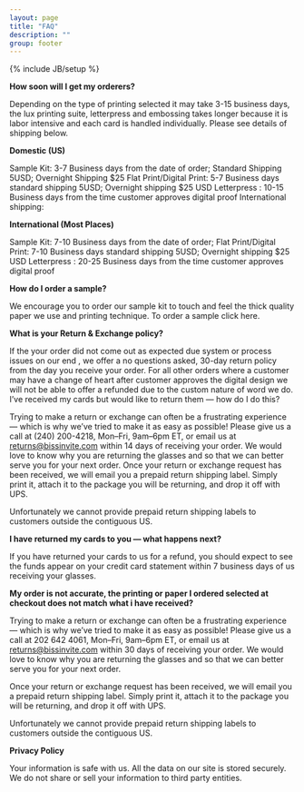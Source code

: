 ```yaml
---
layout: page
title: "FAQ"
description: ""
group: footer
---
```

{% include JB/setup %}

**How soon will I  get my orderers?**

Depending on the type of printing selected it may take 3-15 business days, the lux printing suite, letterpress and embossing takes longer because it is labor intensive and each card is handled individually. Please see details of shipping below.

**Domestic (US)**

Sample Kit: 3-7 Business days from the date of order; Standard Shipping 5USD; Overnight Shipping $25
Flat Print/Digital Print: 5-7 Business days standard shipping 5USD; Overnight shipping $25 USD
Letterpress : 10-15 Business days from the time customer approves digital proof
International shipping:

**International (Most Places)**

Sample Kit: 7-10 Business days from the date of order;
Flat Print/Digital Print: 7-10 Business days standard shipping 5USD; Overnight shipping $25 USD
Letterpress : 20-25 Business days from the time customer approves digital proof

**How do I order a sample?**

We encourage you to order our sample kit to touch and feel the thick quality paper we use and printing technique. To order a sample click here.

**What is your Return & Exchange policy?**

If the your order did not come out as expected due system or process issues on our end , we offer a no questions asked, 30-day return policy from the day you receive your order. For all other orders where a customer may have a change of heart after customer approves the digital design we will not be able to offer a refunded due to the custom nature of word we do.  
I’ve received my cards but would like to return them — how do I do this?

Trying to make a return or exchange can often be a frustrating experience — which is why we’ve tried to make it as easy as possible! Please give us a call at (240) 200-4218, Mon–Fri, 9am–6pm ET, or email us at returns@bissinvite.com within 14 days of receiving your order. We would love to know why you are returning the glasses and so that we can better serve you for your next order.
Once your return or exchange request has been received, we will email you a prepaid return shipping label. Simply print it, attach it to the package you will be returning, and drop it off with UPS.

Unfortunately we cannot provide prepaid return shipping labels to customers outside the contiguous US.

**I have returned my cards to you — what happens next?**

If you have returned your cards to us for a refund, you should expect to see the funds appear on your credit card statement within 7 business days of us receiving your glasses.

**My order is not accurate, the printing or paper I ordered selected at checkout does not match what i have received?**

Trying to make a return or exchange can often be a frustrating experience — which is why we’ve tried to make it as easy as possible! Please give us a call at 202 642 4061, Mon–Fri, 9am–6pm ET, or email us at returns@bissinvite.com within 30 days of receiving your order. We would love to know why you are returning the glasses and so that we can better serve you for your next order.

Once your return or exchange request has been received, we will email you a prepaid return shipping label. Simply print it, attach it to the package you will be returning, and drop it off with UPS.

Unfortunately we cannot provide prepaid return shipping labels to customers outside the contiguous US. 

**Privacy Policy**

Your information is safe with us. All the data on our site is stored securely. We do not share or sell your information to third party entities. 


